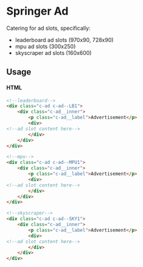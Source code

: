 # Springer Ad

Catering for ad slots, specifically:
- leaderboard ad slots (970x90, 728x90)
- mpu ad slots (300x250)
- skyscraper ad slots (160x600)

## Usage

#### HTML
```html
<!--leaderboard-->
<div class="c-ad c-ad--LB1">
    <div class="c-ad__inner">
        <p class="c-ad__label">Advertisement</p>
        <div>
<!--ad slot content here-->
        </div>
    </div>
</div>

<!--mpu-->
<div class="c-ad c-ad--MPU1">
    <div class="c-ad__inner">
        <p class="c-ad__label">Advertisement</p>
        <div>
<!--ad slot content here-->
        </div>
    </div>
</div>

<!--skyscraper-->
<div class="c-ad c-ad--SKY1">
    <div class="c-ad__inner">
        <p class="c-ad__label">Advertisement</p>
        <div>
<!--ad slot content here-->
        </div>
    </div>
</div>
```
